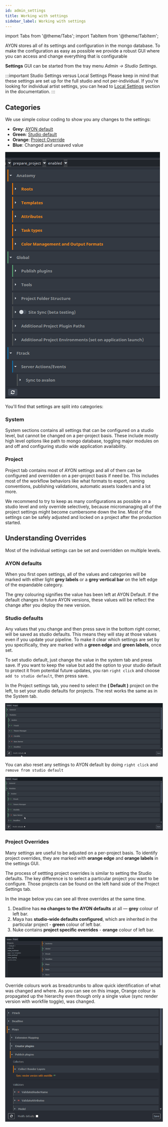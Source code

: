 ```yaml
---
id: admin_settings
title: Working with settings
sidebar_label: Working with settings
---
```


import Tabs from '@theme/Tabs';
import TabItem from '@theme/TabItem';

AYON stores all of its settings and configuration in the mongo database. To make the configuration as easy as possible we provide a robust GUI where you can access and change everything that is configurable

**Settings** GUI can be started from the tray menu *Admin -> Studio Settings*.

:::important Studio Settings versus Local Settings
Please keep in mind that these settings are set up for the full studio and not per-individual. If you're looking for individual artist settings, you can head to
[Local Settings](admin_settings_local.md) section in the documentation.
:::


## Categories

We use simple colour coding to show you any changes to the settings:
- **Grey**: [AYON default](#ayon-defaults)
- **Green**: [Studio default](#ayon-defaults)
- **Orange**: [Project Override](#project-overrides)
- **Blue**: Changed and unsaved value

![Colour coding](assets/core/admin/settings_colour_coding.png)

You'll find that settings are split into categories:

### System

System sections contains all settings that can be configured on a studio level, but cannot be changed on a per-project basis. These include mostly high level options like path to mongo database, toggling major modules on and off and configuring studio wide application availability.

### Project

Project tab contains most of AYON settings and all of them can be configured and overridden on a per-project basis if need be. This includes most of the workflow behaviors like what formats to export, naming conventions, publishing validations, automatic assets loaders and a lot more.

We recommend to try to keep as many configurations as possible on a studio level and only override selectively, because micromanaging all of the project settings might become cumbersome down the line. Most of the settings can be safely adjusted and locked on a project after the production started.

## Understanding Overrides

Most of the individual settings can be set and overridden on multiple levels.

### AYON defaults
When you first open settings, all of the values and categories will be marked with either light **grey labels** or a **grey vertical bar** on the left edge of the expandable category.

The grey colouring signifies the value has been left at AYON Default. If the default changes in future AYON versions, these values will be reflect the change after you deploy the new version.

### Studio defaults

Any values that you change and then press save in the bottom right corner, will be saved as studio defaults. This means they will stay at those values even if you update your pipeline. To make it clear which settings are set by you specifically, they are marked with a **green edge** and **green labels**, once set.

To set studio default, just change the value in the system tab and press save. If you want to keep the value but add the option to your studio default to protect it from potential future updates, you ran `right click` and choose `add to studio default`, then press save.

In the Project settings tab, you need to select the **( Default )** project on the left, to set your studio defaults for projects. The rest works the same as in the System tab.

![studio_defaults](assets/core/admin/studio_defaults.gif)

You can also reset any settings to AYON default by doing `right click` and `remove from studio default`

![studio_defaults](assets/core/admin/studio_defaults_remove.gif)

### Project Overrides

Many settings are useful to be adjusted on a per-project basis. To identify project overrides, they are marked with **orange edge** and **orange labels** in the settings GUI.

The process of settting project overrides is similar to setting the Studio defaults. The key difference is to select a particular project you want to be configure. Those projects can be found on the left hand side of the Project Settings tab.

In the image below you can see all three overrides at the same time.
1. Deadline has **no changes to the AYON defaults** at all — **grey** colour of left bar.
2. Maya has **studio-wide defaults configured**, which are inherited in the particular project - **green** colour of left bar.
3. Nuke contains **project specific overrides** - **orange** colour of left bar.

![colours_01](assets/core/admin/colours_02.png)

Override colours work as breadcrumbs to allow quick identification of what was changed and where. As you can see on this image, Orange colour is propagated up the hierarchy even though only a single value (sync render version with workfile toggle), was changed.

![override_breadcumbs](assets/core/admin/override_breadcrumbs.png)
